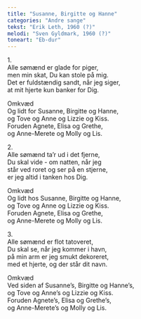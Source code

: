 ```yaml
---
title: "Susanne, Birgitte og Hanne"
categories: "Andre sange"
tekst: "Erik Leth, 1960 (?)"
melodi: "Sven Gyldmark, 1960 (?)"
toneart: "Eb-dur"
---
```


1\.\
Alle sømænd er glade for piger,\
men min skat, Du kan stole på mig.\
Det er fuldstændig sandt, når jeg siger,\
at mit hjerte kun banker for Dig.

Omkvæd\
Og lidt for Susanne, Birgitte og Hanne,\
og Tove og Anne og Lizzie og Kiss.\
Foruden Agnete, Elisa og Grethe,\
og Anne-Merete og Molly og Lis.

2\.\
Alle sømænd ta’r ud i det fjerne,\
Du skal vide - om natten, når jeg\
står ved roret og ser på en stjerne,\
er jeg altid i tanken hos Dig.

Omkvæd\
Og lidt hos Susanne, Birgitte og Hanne,\
og Tove og Anne og Lizzie og Kiss.\
Foruden Agnete, Elisa og Grethe,\
og Anne-Merete og Molly og Lis.

3\.\
Alle sømænd er flot tatoveret,\
Du skal se, når jeg kommer i havn,\
på min arm er jeg smukt dekoreret,\
med et hjerte, og der står dit navn.

Omkvæd\
Ved siden af Susanne’s, Birgitte og Hanne’s,\
og Tove og Anne’s og Lizzie og Kiss.\
Foruden Agnete’s, Elisa og Grethe’s,\
og Anne-Merete’s og Molly og Lis.
